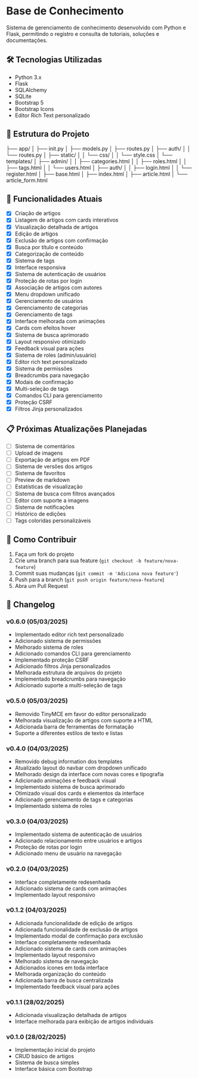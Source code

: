 # Base de Conhecimento

Sistema de gerenciamento de conhecimento desenvolvido com Python e Flask, permitindo o registro e consulta de tutoriais, soluções e documentações.

## 🛠 Tecnologias Utilizadas

- Python 3.x
- Flask
- SQLAlchemy
- SQLite
- Bootstrap 5
- Bootstrap Icons
- Editor Rich Text personalizado

## 📁 Estrutura do Projeto
├── app/
│ ├── init.py
│ ├── models.py
│ ├── routes.py
│ ├── auth/
│ │ └── routes.py
│ ├── static/
│ │ └── css/
│ │     └── style.css
│ └── templates/
│   ├── admin/
│   │ ├── categories.html
│   │ ├── roles.html
│   │ ├── tags.html
│   │ └── users.html
│   ├── auth/
│   │ ├── login.html
│   │ └── register.html
│   ├── base.html
│   ├── index.html
│   ├── article.html
│   └── article_form.html

## 🚀 Funcionalidades Atuais

- [x] Criação de artigos
- [x] Listagem de artigos com cards interativos
- [x] Visualização detalhada de artigos
- [x] Edição de artigos
- [x] Exclusão de artigos com confirmação
- [x] Busca por título e conteúdo
- [x] Categorização de conteúdo
- [x] Sistema de tags
- [x] Interface responsiva
- [x] Sistema de autenticação de usuários
- [x] Proteção de rotas por login
- [x] Associação de artigos com autores
- [x] Menu dropdown unificado
- [x] Gerenciamento de usuários
- [x] Gerenciamento de categorias
- [x] Gerenciamento de tags
- [x] Interface melhorada com animações
- [x] Cards com efeitos hover
- [x] Sistema de busca aprimorado
- [x] Layout responsivo otimizado
- [x] Feedback visual para ações
- [x] Sistema de roles (admin/usuário)
- [x] Editor rich text personalizado
- [x] Sistema de permissões
- [x] Breadcrumbs para navegação
- [x] Modais de confirmação
- [x] Multi-seleção de tags
- [x] Comandos CLI para gerenciamento
- [x] Proteção CSRF
- [x] Filtros Jinja personalizados

## 📋 Próximas Atualizações Planejadas

- [ ] Sistema de comentários
- [ ] Upload de imagens
- [ ] Exportação de artigos em PDF
- [ ] Sistema de versões dos artigos
- [ ] Sistema de favoritos
- [ ] Preview de markdown
- [ ] Estatísticas de visualização
- [ ] Sistema de busca com filtros avançados
- [ ] Editor com suporte a imagens
- [ ] Sistema de notificações
- [ ] Histórico de edições
- [ ] Tags coloridas personalizáveis

## 🤝 Como Contribuir

1. Faça um fork do projeto
2. Crie uma branch para sua feature (`git checkout -b feature/nova-feature`)
3. Commit suas mudanças (`git commit -m 'Adiciona nova feature'`)
4. Push para a branch (`git push origin feature/nova-feature`)
5. Abra um Pull Request

## 📝 Changelog

### v0.6.0 (05/03/2025)
- Implementado editor rich text personalizado
- Adicionado sistema de permissões
- Melhorado sistema de roles
- Adicionado comandos CLI para gerenciamento
- Implementado proteção CSRF
- Adicionado filtros Jinja personalizados
- Melhorada estrutura de arquivos do projeto
- Implementado breadcrumbs para navegação
- Adicionado suporte a multi-seleção de tags

### v0.5.0 (05/03/2025)
- Removido TinyMCE em favor do editor personalizado
- Melhorada visualização de artigos com suporte a HTML
- Adicionada barra de ferramentas de formatação
- Suporte a diferentes estilos de texto e listas

### v0.4.0 (04/03/2025)
- Removido debug information dos templates
- Atualizado layout do navbar com dropdown unificado
- Melhorado design da interface com novas cores e tipografia
- Adicionado animações e feedback visual
- Implementado sistema de busca aprimorado
- Otimizado visual dos cards e elementos da interface
- Adicionado gerenciamento de tags e categorias
- Implementado sistema de roles

### v0.3.0 (04/03/2025)
- Implementado sistema de autenticação de usuários
- Adicionado relacionamento entre usuários e artigos
- Proteção de rotas por login
- Adicionado menu de usuário na navegação

### v0.2.0 (04/03/2025)
- Interface completamente redesenhada
- Adicionado sistema de cards com animações
- Implementado layout responsivo

### v0.1.2 (04/03/2025)
- Adicionada funcionalidade de edição de artigos
- Adicionada funcionalidade de exclusão de artigos
- Implementado modal de confirmação para exclusão
- Interface completamente redesenhada
- Adicionado sistema de cards com animações
- Implementado layout responsivo
- Melhorado sistema de navegação
- Adicionados ícones em toda interface
- Melhorada organização do conteúdo
- Adicionada barra de busca centralizada
- Implementado feedback visual para ações

### v0.1.1 (28/02/2025)
- Adicionada visualização detalhada de artigos
- Interface melhorada para exibição de artigos individuais

### v0.1.0 (28/02/2025)
- Implementação inicial do projeto
- CRUD básico de artigos
- Sistema de busca simples
- Interface básica com Bootstrap
